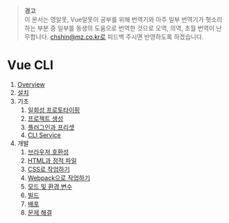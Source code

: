> **경고**  
이 문서는 영알못, Vue알못이 공부를 위해 번역기와 아주 일부 번역기가 헛소리 하는 부분 중 일부를 동생의 도움으로 번역한 것으로 오역, 의역, 초월 번역이 난무합니다.
> chshin@mz.co.kr로 피드백 주시면 반영하도록 하겠습니다.

# Vue CLI

1. [Overview](./02-01.Overview.md)
1. [설치](./02-02.설치.md)
1. 기초
   1. [일회성 프로토타이핑](./02-03-01.일회성_프로토타이핑.md)
   1. [프로젝트 생성](./02-03-02.프로젝트_생성.md)
   1. [플러그인과 프리셋](./02-03-03.플러그인과_프리셋.md)
   1. [CLI Service](./02-03-04.CLI_Service.md)
1. 개발
   1. [브라우저 호환성](./02-04-01.브라우저_호환성.md)
   1. [HTML과 정적 파일](./02-04-02.HTML과_정적_파일.md)
   1. [CSS로 작업하기](./02-04-03.CSS로_작업하기.md)
   1. [Webpack으로 작업하기](./02-04-04.Webpack으로_작업하기.md)
   1. [모드 및 환경 변수](./02-04-05.모드_및_환경_변수.md)
   1. [빌드](./02-04-06.빌드.md)
   1. [배포](./02-04-07.배포.md)
   1. [문제 해결](./02-04-08.문제_해결.md)
